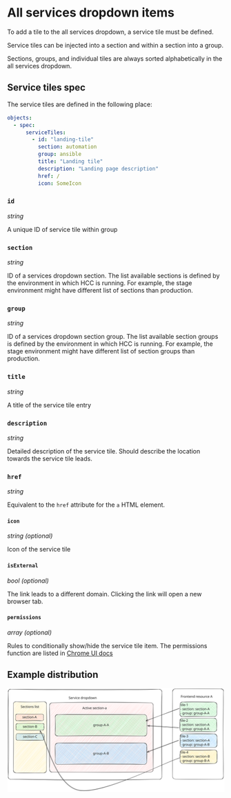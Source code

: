 # All services dropdown items

To add a tile to the all services dropdown, a service tile must be defined.

Service tiles can be injected into a section and within a section into a group.

Sections, groups, and individual tiles are always sorted alphabetically in the all services dropdown.

## Service tiles spec

The service tiles are defined in the following place:

```yaml
objects:
  - spec:
      serviceTiles:
        - id: "landing-tile"
          section: automation
          group: ansible
          title: "Landing tile"
          description: "Landing page description"
          href: /
          icon: SomeIcon
```

### **`id`**
*string*

A unique ID of service tile within group


### **`section`**
*string*

ID of a services dropdown section. The list available sections is defined by the environment in which HCC is running. For example, the stage environment might have different list of sections than production.

### **`group`**
*string*

ID of a services dropdown section group. The list available section groups is defined by the environment in which HCC is running. For example, the stage environment might have different list of section groups than production.


### **`title`**
*string*

A title of the service tile entry


### **`description`**
*string*

Detailed description of the service tile. Should describe the location towards the service tile leads.


### **`href`**
*string*

Equivalent to the `href` attribute for the `a` HTML element.

#### **`icon`**
*string*
*(optional)*

Icon of the service tile

#### **`isExternal`**
*bool*
*(optional)*

The link leads to a different domain. Clicking the link will open a new browser tab.

#### **`permissions`**
*array*
*(optional)*

Rules to conditionally show/hide the service tile item. The permissions function are listed in [Chrome UI docs](https://github.com/RedHatInsights/insights-chrome/blob/master/docs/navigation.md#permissions)


## Example distribution

![Example of service tiles distribution](./feo-sections.svg)
